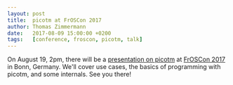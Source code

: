 ```yaml
---
layout: post
title:  picotm at FrOSCon 2017
author: Thomas Zimmermann
date:   2017-08-09 15:00:00 +0200
tags:   [conference, froscon, picotm, talk]
---
```


On August 19, 2pm, there will be a [presentation on picotm][froscon:picotm]
at [FrOSCon 2017][froscon] in Bonn, Germany. We'll cover use cases, the
basics of programming with picotm, and some internals. See you there!

[froscon]:          https://www.froscon.de/
[froscon:picotm]:   https://programm.froscon.de/2017/events/1959.html
